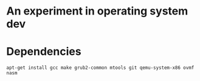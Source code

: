 # An experiment in operating system dev

# Dependencies

```
apt-get install gcc make grub2-common mtools git qemu-system-x86 ovmf nasm
```
